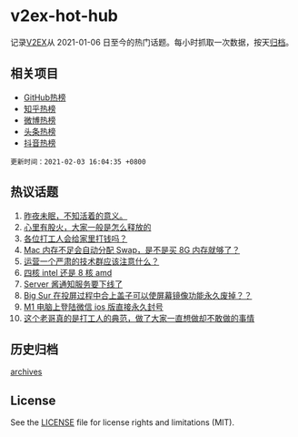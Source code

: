 # v2ex-hot-hub

 记录[V2EX](https://www.v2ex.com/)从 2021-01-06 日至今的热门话题。每小时抓取一次数据，按天[归档](archives)。
 
 ## 相关项目

- [GitHub热榜](https://github.com/lonnyzhang423/github-hot-hub)
- [知乎热榜](https://github.com/lonnyzhang423/zhihu-hot-hub)
- [微博热榜](https://github.com/lonnyzhang423/weibo-hot-hub)
- [头条热榜](https://github.com/lonnyzhang423/toutiao-hot-hub)
- [抖音热榜](https://github.com/lonnyzhang423/douyin-hot-hub)


 `更新时间：2021-02-03 16:04:35 +0800`

## 热议话题

1. [昨夜未眠，不知活着的意义。](https://www.v2ex.com/t/750791)
1. [心里有股火，大家一般是怎么释放的](https://www.v2ex.com/t/750753)
1. [各位打工人会给家里打钱吗？](https://www.v2ex.com/t/750898)
1. [Mac 内存不足会自动分配 Swap，是不是买 8G 内存就够了？](https://www.v2ex.com/t/750730)
1. [运营一个严肃的技术群应该注意什么？](https://www.v2ex.com/t/750832)
1. [四核 intel 还是 8 核 amd](https://www.v2ex.com/t/750805)
1. [Server 酱通知服务要下线了](https://www.v2ex.com/t/750754)
1. [Big Sur 在投屏过程中合上盖子可以使屏幕镜像功能永久废掉？？](https://www.v2ex.com/t/750673)
1. [M1 电脑上登陆微信 ios 版直接永久封号](https://www.v2ex.com/t/750850)
1. [这个老哥真的是打工人的典范，做了大家一直想做却不敢做的事情](https://www.v2ex.com/t/750848)

## 历史归档

[archives](archives)

## License

See the [LICENSE](LICENSE) file for license rights and limitations (MIT).
